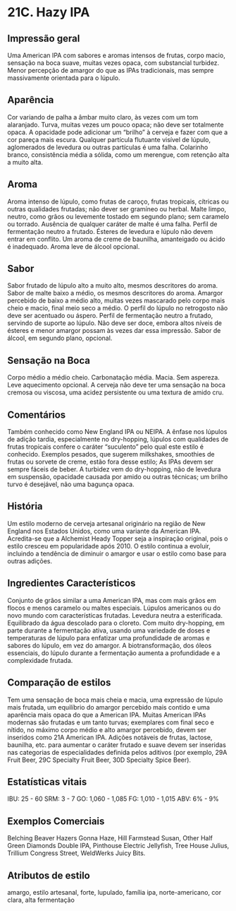 # 21C. Hazy IPA

## Impressão geral

Uma American IPA com sabores e aromas intensos de frutas, corpo macio, sensação na boca suave, muitas vezes opaca, com substancial turbidez. Menor percepção de amargor do que as IPAs tradicionais, mas sempre massivamente orientada para o lúpulo.

## Aparência

Cor variando de palha a âmbar muito claro, às vezes com um tom alaranjado. Turva, muitas vezes um pouco opaca; não deve ser totalmente opaca. A opacidade pode adicionar um “brilho” à cerveja e fazer com que a cor pareça mais escura. Qualquer partícula flutuante visível de lúpulo, aglomerados de levedura ou outras partículas é uma falha. Colarinho branco, consistência média a sólida, como um merengue, com retenção alta a muito alta.

## Aroma

Aroma intenso de lúpulo, como frutas de caroço, frutas tropicais, cítricas ou outras qualidades frutadas; não dever ser gramíneo ou herbal. Malte limpo, neutro, como grãos ou levemente tostado em segundo plano; sem caramelo ou torrado. Ausência de qualquer caráter de malte é uma falha. Perfil de fermentação neutro a frutado. Ésteres de levedura e lúpulo não devem entrar em conflito. Um aroma de creme de baunilha, amanteigado ou ácido é inadequado. Aroma leve de álcool opcional.

## Sabor

Sabor frutado de lúpulo alto a muito alto, mesmos descritores do aroma. Sabor de malte baixo a médio, os mesmos descritores do aroma. Amargor percebido de baixo a médio alto, muitas vezes mascarado pelo corpo mais cheio e macio, final meio seco a médio. O perfil do lúpulo no retrogosto não deve ser acentuado ou áspero. Perfil de fermentação neutro a frutado, servindo de suporte ao lúpulo. Não deve ser doce, embora altos níveis de ésteres e menor amargor possam às vezes dar essa impressão. Sabor de álcool, em segundo plano, opcional.

## Sensação na Boca

Corpo médio a médio cheio. Carbonatação média. Macia. Sem aspereza. Leve aquecimento opcional. A cerveja não deve ter uma sensação na boca cremosa ou viscosa, uma acidez persistente ou uma textura de amido cru.

## Comentários

Também conhecido como New England IPA ou NEIPA. A ênfase nos lúpulos de adição tardia, especialmente no dry-hopping, lúpulos com qualidades de frutas tropicais confere o caráter “suculento” pelo qual este estilo é conhecido. Exemplos pesados, que sugerem milkshakes, smoothies de frutas ou sorvete de creme, estão fora desse estilo; As IPAs devem ser sempre fáceis de beber. A turbidez vem do dry-hopping, não de levedura em suspensão, opacidade causada por amido ou outras técnicas; um brilho turvo é desejável, não uma bagunça opaca.

## História

Um estilo moderno de cerveja artesanal originário na região de New England nos Estados Unidos, como uma variante da American IPA. Acredita-se que a Alchemist Heady Topper seja a inspiração original, pois o estilo cresceu em popularidade após 2010. O estilo continua a evoluir, incluindo a tendência de diminuir o amargor e usar o estilo como base para outras adições.

## Ingredientes Característicos

Conjunto de grãos similar a uma American IPA, mas com mais grãos em flocos e menos caramelo ou maltes especiais. Lúpulos americanos ou do novo mundo com características frutadas. Levedura neutra a esterificada. Equilibrado da água descolado para o cloreto. Com muito dry-hopping, em parte durante a fermentação ativa, usando uma variedade de doses e temperaturas de lúpulo para enfatizar uma profundidade de aromas e sabores do lúpulo, em vez do amargor. A biotransformação, dos óleos essenciais, do lúpulo durante a fermentação aumenta a profundidade e a complexidade frutada.

## Comparação de estilos

Tem uma sensação de boca mais cheia e macia, uma expressão de lúpulo mais frutada, um equilíbrio do amargor percebido mais contido e uma aparência mais opaca do que a American IPA. Muitas American IPAs modernas são frutadas e um tanto turvas; exemplares com final seco e nítido, no máximo corpo médio e alto amargor percebido, devem ser inseridos como 21A American IPA. Adições notáveis de frutas, lactose, baunilha, etc. para aumentar o caráter frutado e suave devem ser inseridas nas categorias de especialidades definida pelos aditivos (por exemplo, 29A Fruit Beer, 29C Specialty Fruit Beer, 30D Specialty Spice Beer).

## Estatísticas vitais

IBU: 25 - 60
SRM: 3 - 7
GO: 1,060 - 1,085
FG: 1,010 - 1,015
ABV: 6% - 9%

## Exemplos Comerciais

Belching Beaver Hazers Gonna Haze, Hill Farmstead Susan, Other Half Green Diamonds Double IPA, Pinthouse Electric Jellyfish, Tree House Julius, Trillium Congress Street, WeldWerks Juicy Bits.

## Atributos de estilo

amargo, estilo artesanal, forte, lupulado, família ipa, norte-americano, cor clara, alta fermentação